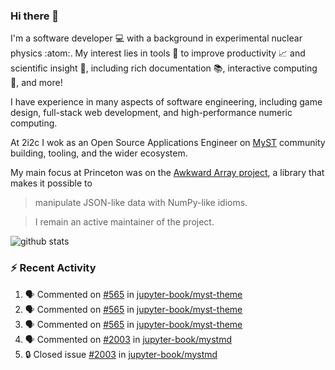 ### Hi there 👋 

I'm a software developer 💻 with a background in experimental nuclear physics :atom:. My interest lies in tools :wrench: to improve productivity :chart_with_upwards_trend: and scientific insight :telescope:, including rich documentation 📚, interactive computing 🧮, and more! 

I have experience in many aspects of software engineering, including game design, full-stack web development, and high-performance numeric computing. 

At 2i2c I wok as an Open Source Applications Engineer on [MyST](https://github.com/jupyter-book/mystmd) community building, tooling, and the wider ecosystem. 

My main focus at Princeton was on the [Awkward Array project](awkward-array.org/), a library that makes it possible to 
> manipulate JSON-like data with NumPy-like idioms.

> I remain an active maintainer of the project. 

![github stats](https://github-readme-stats.vercel.app/api?username=agoose77&show_icons=true&hide_rank=true&hide_title=true&bg_color=30,e76445,904e95&text_color=efe3ec&icon_color=efe3ec)
<!--
**agoose77/agoose77** is a ✨ _special_ ✨ repository because its `README.md` (this file) appears on your GitHub profile.

Here are some ideas to get you started:

- 🔭 I’m currently working on ...
- 🌱 I’m currently learning ...
- 👯 I’m looking to collaborate on ...
- 🤔 I’m looking for help with ...
- 💬 Ask me about ...
- 📫 How to reach me: ...
- 😄 Pronouns: ...
- ⚡ Fun fact: ...
-->

### :zap: Recent Activity

<!--START_SECTION:activity-->
1. 🗣 Commented on [#565](https://github.com/jupyter-book/myst-theme/pull/565#issuecomment-2877510214) in [jupyter-book/myst-theme](https://github.com/jupyter-book/myst-theme)
2. 🗣 Commented on [#565](https://github.com/jupyter-book/myst-theme/pull/565#issuecomment-2877244069) in [jupyter-book/myst-theme](https://github.com/jupyter-book/myst-theme)
3. 🗣 Commented on [#565](https://github.com/jupyter-book/myst-theme/pull/565#issuecomment-2874709696) in [jupyter-book/myst-theme](https://github.com/jupyter-book/myst-theme)
4. 🗣 Commented on [#2003](https://github.com/jupyter-book/mystmd/issues/2003#issuecomment-2874680037) in [jupyter-book/mystmd](https://github.com/jupyter-book/mystmd)
5. 🔒 Closed issue [#2003](https://github.com/jupyter-book/mystmd/issues/2003) in [jupyter-book/mystmd](https://github.com/jupyter-book/mystmd)
<!--END_SECTION:activity-->
